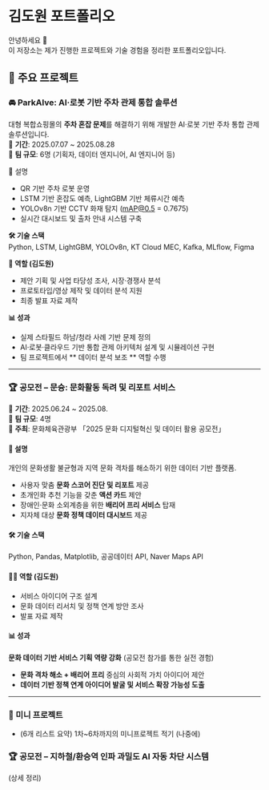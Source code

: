 # 김도원 포트폴리오

안녕하세요 👋  
이 저장소는 제가 진행한 프로젝트와 기술 경험을 정리한 포트폴리오입니다.  

## 📌 주요 프로젝트

### 🚘 ParkAIve: AI·로봇 기반 주차 관제 통합 솔루션
대형 복합쇼핑몰의 **주차 혼잡 문제**를 해결하기 위해 개발한 AI·로봇 기반 주차 통합 관제 솔루션입니다.  
📅 **기간**: 2025.07.07 ~ 2025.08.28  
👥 **팀 규모**: 6명 (기획자, 데이터 엔지니어, AI 엔지니어 등)

📖 설명
- QR 기반 주차 로봇 운영  
- LSTM 기반 혼잡도 예측, LightGBM 기반 체류시간 예측  
- YOLOv8n 기반 CCTV 화재 탐지 (mAP@0.5 = 0.7675)  
- 실시간 대시보드 및 출차 안내 시스템 구축  

**🛠 기술 스택**  
Python, LSTM, LightGBM, YOLOv8n, KT Cloud MEC, Kafka, MLflow, Figma  

**👥 역할 (김도원)**  
- 제안 기획 및 사업 타당성 조사, 시장·경쟁사 분석  
- 프로토타입/영상 제작 및 데이터 분석 지원  
- 최종 발표 자료 제작   

**📊 성과**  
- 실제 스타필드 하남/청라 사례 기반 문제 정의  
- AI·로봇·클라우드 기반 통합 관제 아키텍처 설계 및 시뮬레이션 구현  
- 팀 프로젝트에서 ** 데이터 분석 보조 ** 역할 수행  
---------------------------------------------------------------------
### 🏆 공모전 – 문슝: 문화활동 독려 및 리포트 서비스
📅 **기간**: 2025.06.24 ~ 2025.08.  
👥 **팀 규모**: 4명  
📍 **주최**: 문화체육관광부 「2025 문화 디지털혁신 및 데이터 활용 공모전」

#### 📖 설명
개인의 문화생활 불균형과 지역 문화 격차를 해소하기 위한 데이터 기반 플랫폼.  
- 사용자 맞춤 **문화 스코어 진단 및 리포트** 제공  
- 초개인화 추천 기능을 갖춘 **액션 카드** 제안  
- 장애인·문화 소외계층을 위한 **배리어 프리 서비스** 탑재  
- 지자체 대상 **문화 정책 데이터 대시보드** 제공  

#### 🛠 기술 스택
Python, Pandas, Matplotlib, 공공데이터 API, Naver Maps API  

#### 🙋‍♂️ 역할 (김도원)
- 서비스 아이디어 구조 설계  
- 문화 데이터 리서치 및 정책 연계 방안 조사  
- 발표 자료 제작  

#### 📊 성과
**문화 데이터 기반 서비스 기획 역량 강화** (공모전 참가를 통한 실전 경험)  
- **문화 격차 해소 + 배리어 프리** 중심의 사회적 가치 아이디어 제안  
- **데이터 기반 정책 연계 아이디어 발굴 및 서비스 확장 가능성 도출**
---------------------------------------------------------------------------------------
### 🎯 미니 프로젝트
- (6개 리스트 요약)
1차~6차까지의 미니프로젝트 적기 (나중에)
### 🏆 공모전 – 지하철/환승역 인파 과밀도 AI 자동 차단 시스템
(상세 정리)

